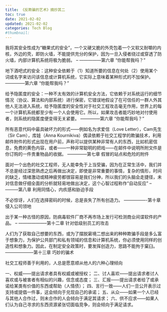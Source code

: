 ```yaml
---
title: 《反欺骗的艺术》摘抄其二
toc: true
date: 2021-02-02
updated: 2021-02-02
categories: Tech Blog
#thumbnail: 
---
```


我将其安全性成为“糖果式的安全”，一个又硬又脆的外壳包着一个又软又耐嚼的内核，外边的壳，即防火墙，不能提供充分的保护，因为一旦入侵者绕过或穿透了防火墙，内部计算机系统将极为脆弱。 – —————第六章 “你能帮我吗？”

地下酒吧式的安全：这种安全依赖于（1）知道所要的信息在何处（2）使用某个词或名字来访问该信息或计算机系统，它实际上意味着某种形式的不加保护。 ————–第六章 “你能帮我吗？”

给予隐匿度的安全：一种不太有效的计算机安全方法，它依赖于对系统运行的细节情况（协议、算法和内部系统）进行保密，它错误地假设了在可信任的一群人外其他人无法进入系统，给予隐匿度的安全性对于社交工程攻击毫无作用，世界上的每一个计算机系统都至少有一个人会使用它。所以，如果攻击者能巧妙地对付使用者，则系统的隐匿度便变得无关紧要。 ————–第六章 “你能帮我吗？”

<!--more-->

所有恶意代码中最具破坏力的形式——例如名为求爱信（Love Letter），Cam先生（Sir Cam），库娃（Anna Kournikiva）偶读依赖于社交工程学的欺骗技术，利用邮件附件的形式出现在用户前，声称可以提供某种非常有人的东西，比如机密信息，免费的黄色内容，或者——一种非常聪明的把戏——在邮件中说明所附文件是你订购的一件贵重物品的收据。 ————–第七章 假冒的站点和危险的附件

面对一个出色的社交工程师，无人能幸免于上当受骗，因为在正常生活中，我们并不总是经过深思熟虑之后再做出决定，即使是非常重要的事情，复杂的情形，时间的缺乏，情绪激动或精神疲劳都很容易是我们分神，所以我们的头脑会走捷径，未对信息做仔细全面的分析就轻易地做出决定，这个心智过程称作“自动反应” – ———第八章 利用同情心，内疚感和胁迫手段

不必惊讶，人们在选择密码的时候，总是丧失了所有创造力。 —————-第十章 侵入公司领地

出于某一种古怪的原因，防病毒软件厂商不再市场上发行可检测商业间谍软件的产品。 – ——————–第十二章 针对低级别员工的攻击

人们为了获取自己想要的东西，或为了摆脱窘境二想出来的种种欺骗手段是多么富于想象力，为保护公共部门和私有领域的信息和计算机系统，你必须使用同样的创造性和想象力。因此，在制定安全政策时，要发挥创造力，思路不能拘于窠臼。 ——————–第十三章 巧妙的骗术

社交工程师善于利用的，人总是愿意顺从他人的六种心理倾向

一、权威——提出请求者具有权威或被授权；
二、讨人喜欢——提出请求者讨人喜欢或与被害者有相似的兴趣，信念或态度；
三、汇报——提出请求者给了或承诺给某类有价值的东西或帮助（人情债）；
四、言行一致——人们一旦公开表示过支持或提倡一件事，这会倾向于兑现自己的承诺；
五、从众——如果一个人已经与其他人合作过，则未合作的人会倾向于满足其请求；
六、供不应求——如果人们认为自己寻求的东西资源紧张切面临竞争，则会倾向于满足请求。
